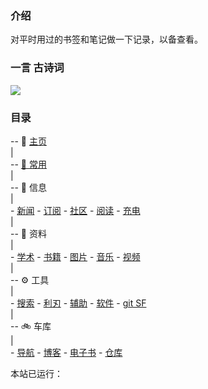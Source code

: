 ### 介绍

对平时用过的书签和笔记做一下记录，以备查看。

<!-- (考虑到`学习`模块属于文档类，故迁移到`notion`中.) -->

<!-- 现在主要使用 Notion，故这里只做基本维护。（2021.3.30） -->

### 一言 古诗词

<div
    align=left>
    <img
    src="https://v1.jinrishici.com/all.svg?font-size=20&spacing=4"

<!-- ![今日诗词](https://v2.jinrishici.com/one.svg) -->

<!-- <img alt="今日诗词" src="https://v2.jinrishici.com/one.svg?font-size=24&spacing=4" style="max-width:100%; display: block; margin: 0 auto;"> -->

### 目录

-- 📑 [主页](/)  
|  
-- [🚩 常用](/site.md)  
|  
-- 📃 信息  
|  
    - [新闻](/信息/news.md)
    - [订阅](/信息/订阅.md)
    - [社区](信息/community.md)
    - [阅读](信息/阅读.md)
    - [充电](信息/充电.md)  
|  
-- 📁 资料  
|  
    - [学术](/zy/xs.md)
    - [书籍](/zy/books.md)
    - [图片](/zy/图片.md)
    - [音乐](/zy/音乐.md)
    - [视频](/zy/视频.md)  
|  
-- ⚙️ 工具  
|  
    - [搜索](/tools/s&d.md)
    - [利刃](tools/利刃.md)
    - [辅助](tools/辅助.md)
    - [软件](/zy/软件.md)
    - [git SF](/tools/a2.md)  
|  
-- 🚲️ 车库  
|  
    - [导航](/车库/导航.md)
    - [博客](/肩膀/博客.md)
    - [电子书](/车库/电子书.md)
    - [仓库](/车库/仓库.md)
<!-- |  
-- 🌱 基础工程  
|  
    - [路灯](/路灯/README.md)
    - [deepin](/deepin/README.md)   -->

<span
    id="time">本站已运行：
    <span
    id="span_dt_dt"
    >
</span>

<!-- 启动

cd docs && python -m http.server 3000

-->